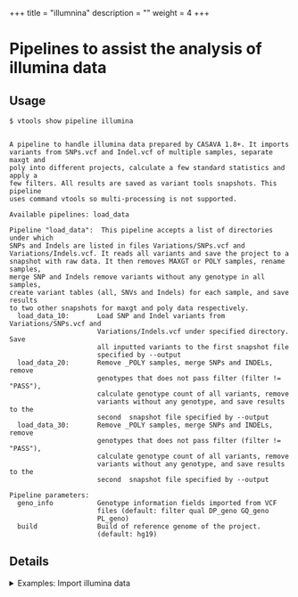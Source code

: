 
+++
title = "illumnina"
description = ""
weight = 4
+++


# Pipelines to assist the analysis of illumina data



## Usage

    $ vtools show pipeline illumina
    

    A pipeline to handle illumina data prepared by CASAVA 1.8+. It imports
    variants from SNPs.vcf and Indel.vcf of multiple samples, separate maxgt and
    poly into different projects, calculate a few standard statistics and apply a
    few filters. All results are saved as variant tools snapshots. This pipeline
    uses command vtools so multi-processing is not supported.
    
    Available pipelines: load_data
    
    Pipeline "load_data":  This pipeline accepts a list of directories under which
    SNPs and Indels are listed in files Variations/SNPs.vcf and
    Variations/Indels.vcf. It reads all variants and save the project to a
    snapshot with raw data. It then removes MAXGT or POLY samples, rename samples,
    merge SNP and Indels remove variants without any genotype in all samples,
    create variant tables (all, SNVs and Indels) for each sample, and save results
    to two other snapshots for maxgt and poly data respectively.
      load_data_10:       Load SNP and Indel variants from Variations/SNPs.vcf and
                          Variations/Indels.vcf under specified directory. Save
                          all inputted variants to the first snapshot file
                          specified by --output
      load_data_20:       Remove _POLY samples, merge SNPs and INDELs, remove
                          genotypes that does not pass filter (filter != "PASS"),
                          calculate genotype count of all variants, remove
                          variants without any genotype, and save results to the
                          second  snapshot file specified by --output
      load_data_30:       Remove _POLY samples, merge SNPs and INDELs, remove
                          genotypes that does not pass filter (filter != "PASS"),
                          calculate genotype count of all variants, remove
                          variants without any genotype, and save results to the
                          second  snapshot file specified by --output
    
    Pipeline parameters:
      geno_info           Genotype information fields imported from VCF
                          files (default: filter qual DP_geno GQ_geno
                          PL_geno)
      build               Build of reference genome of the project.
                          (default: hg19)
    
    



## Details

<details><summary> Examples: Import illumina data</summary> 

    $ vtools init test --force
    $ vtools execute illumina load_data --input /path/to/data/LP* \
       --output raw_data.tar maxgt_data.tar poly_data.tar
    

(:exampleend</summary>